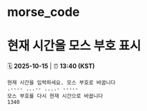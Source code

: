 # morse_code
# 현재 시간을 모스 부호 표시
<!-- MORSE_TIME_START -->
🗓️ **2025-10-15** | ⏰ **13:40 (KST)**

```
현재 시간을 입력하세요. 모스 부호로 바꿉니다
.---- ...-- ....- -----
모스 부호를 다시 현재 시간으로 바꿉니다
1340
```
<!-- MORSE_TIME_END -->
